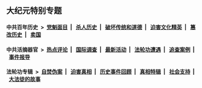 ## 大纪元特别专题

#### 中共百年历史 &nbsp;>&nbsp; [党魁面目](indexes/nf1176107/README.md?01040430) &nbsp;| &nbsp; [杀人历史](indexes/nf1176106/README.md?01040430) &nbsp;| &nbsp; [破坏传统和道德](indexes/nf1176106/README.md?01040430) &nbsp;| &nbsp; [迫害文化精英](indexes/nf1176111/README.md?01040430) &nbsp;| &nbsp; [篡改历史](indexes/nf1176115/README.md?01040430) &nbsp;| &nbsp; [卖国](indexes/nf1176117/README.md?01040430) 

#### 中共活摘器官 &nbsp;>&nbsp; [热点评论](indexes/nf5879/README.md?01040430) &nbsp;| &nbsp; [国际调查](indexes/nf5947/README.md?01040430) &nbsp;| &nbsp; [最新活动](indexes/nf5883/README.md?01040430) &nbsp;| &nbsp; [法轮功遭遇](indexes/nf5881/README.md?01040430) &nbsp;| &nbsp; [追查案例](indexes/nf5880/README.md?01040430) &nbsp;| &nbsp; [事件报导](indexes/nf5877/README.md?01040430) 

#### 法轮功专辑 &nbsp;>&nbsp; [自焚伪案](indexes/nf5562/README.md?01040430) &nbsp;| &nbsp; [迫害真相](indexes/nf4379/README.md?01040430) &nbsp;| &nbsp; [历史事件回顾](indexes/nf5793/README.md?01040430) &nbsp;| &nbsp; [真相特辑](indexes/nf4389/README.md?01040430) &nbsp;| &nbsp; [社会支持](indexes/nf4386/README.md?01040430) &nbsp;| &nbsp; [大法徒的故事](indexes/nf1147481/README.md?01040430) 


